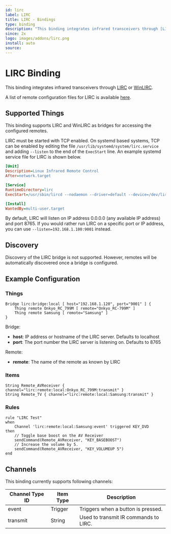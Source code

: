 ```yaml
---
id: lirc
label: LIRC
title: LIRC - Bindings
type: binding
description: "This binding integrates infrared transceivers through [LIRC](http://www.lirc.org) or [WinLIRC](http://winlirc.sourceforge.net)."
since: 2x
logo: images/addons/lirc.png
install: auto
source: 
---
```


<!-- Attention authors: Do not edit directly. Please add your changes to the appropriate source repository -->


# LIRC Binding

<AddonLogo/>

This binding integrates infrared transceivers through [LIRC](http://www.lirc.org) or [WinLIRC](http://winlirc.sourceforge.net).

A list of remote configuration files for LIRC is available [here](http://lirc-remotes.sourceforge.net/remotes-table.html).


## Supported Things

This binding supports LIRC and WinLIRC as bridges for accessing the configured remotes.

LIRC must be started with TCP enabled. On systemd based systems, TCP can be enabled by editing the file
`/usr/lib/systemd/system/lirc.service` and adding `--listen` to the end of the `ExecStart` line. An example
systemd service file for LIRC is shown below.

```ini
[Unit]
Description=Linux Infrared Remote Control
After=network.target

[Service]
RuntimeDirectory=lirc
ExecStart=/usr/sbin/lircd --nodaemon --driver=default --device=/dev/lirc0 --listen

[Install]
WantedBy=multi-user.target
```

By default, LIRC will listen on IP address 0.0.0.0 (any available IP address) and port 8765. If you would
rather run LIRC on a specific port or IP address, you can use `--listen=192.168.1.100:9001` instead.


## Discovery

Discovery of the LIRC bridge is not supported. However, remotes will be automatically discovered once
a bridge is configured.

## Example Configuration

### Things

```xtend
Bridge lirc:bridge:local [ host="192.168.1.120", port="9001" ] {
    Thing remote Onkyo_RC_799M [ remote="Onkyo_RC-799M" ]
    Thing remote Samsung [ remote="Samsung" ]
}
```

Bridge:

* **host**: IP address or hostname of the LIRC server. Defaults to localhost
* **port**: The port number the LIRC server is listening on. Defaults to 8765

Remote:

* **remote**: The name of the remote as known by LIRC

### Items

```xtend
String Remote_AVReceiver { channel="lirc:remote:local:Onkyo_RC_799M:transmit" }
String Remote_TV { channel="lirc:remote:local:Samsung:transmit" }
```

### Rules

```xtend
rule "LIRC Test"
when
    Channel 'lirc:remote:local:Samsung:event' triggered KEY_DVD
then
    // Toggle base boost on the AV Receiver
    sendCommand(Remote_AVReceiver, "KEY_BASEBOOST")
    // Increase the volume by 5.
    sendCommand(Remote_AVReceiver, "KEY_VOLUMEUP 5")
end
```


## Channels

This binding currently supports following channels:

| Channel Type ID | Item Type    | Description                           |
|-----------------|--------------|---------------------------------------|
| event           | Trigger      | Triggers when a button is pressed.    |
| transmit        | String       | Used to transmit IR commands to LIRC. |

<DocPreviousVersions/>
<EditPageLink/>
